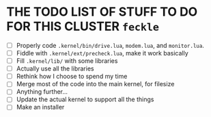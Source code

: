# THE TODO LIST OF STUFF TO DO FOR THIS CLUSTER ``feckle``

- [ ] Properly code ``.kernel/bin/drive.lua``, ``modem.lua``, and ``monitor.lua``.
- [ ] Fiddle with ``.kernel/ext/precheck.lua``, make it work basically
- [ ] Fill ``.kernel/lib/`` with some libraries
- [ ] Actually use all the libraries
- [ ] Rethink how I choose to spend my time
- [ ] Merge most of the code into the main kernel, for filesize
- [ ] Anything further...
- [ ] Update the actual kernel to support all the things
- [ ] Make an installer